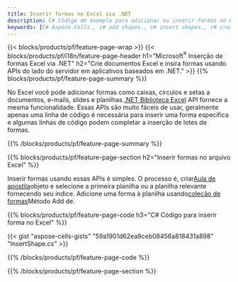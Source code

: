 ```yaml
---
title: Inserir formas no Excel via .NET
description: C# Código de exemplo para adicionar ou inserir formas no Excel usando a Biblioteca .NET. Use este código para criar formas no MS Excel em VB.NET, Asp.NET ou qualquer aplicativo baseado em .NET.
keywords: [C# Aspose.Cells., c# add shapes., c# insert shapes., c# create shapes]
---
```

{{< blocks/products/pf/feature-page-wrap >}}
{{< blocks/products/pf/i18n/feature-page-header h1="Microsoft<sup>&reg;</sup> Inserção de formas Excel via .NET" h2="Crie documentos Excel e insira formas usando APIs do lado do servidor em aplicativos baseados em .NET." >}}
{{% blocks/products/pf/feature-page-summary %}}

 No Excel você pode adicionar formas como caixas, círculos e setas a documentos, e-mails, slides e planilhas.[.NET Biblioteca Excel](https://releases.aspose.com/cells/net/) API fornece a mesma funcionalidade. Essas APIs são muito fáceis de usar, geralmente apenas uma linha de código é necessária para inserir uma forma específica e algumas linhas de código podem completar a inserção de lotes de formas.

{{% /blocks/products/pf/feature-page-summary %}}

{{% blocks/products/pf/feature-page-section h2="Inserir formas no arquivo Excel" %}}

 Inserir formas usando essas APIs é simples. O processo é, criar[Aula de apostila](https://reference.aspose.com/cells/net/aspose.cells/workbook)objeto e selecione a primeira planilha ou a planilha relevante fornecendo seu índice. Adicione uma forma à planilha usando[coleção de formas](https://reference.aspose.com/cells/net/aspose.cells.drawing/shapecollection)Método Add de.

{{% blocks/products/pf/feature-page-code h3="C# Código para inserir forma no Excel" %}}

{{< gist "aspose-cells-gists" "59a1901d62ea9ceb08456a818431a898" "InsertShape.cs" >}}

{{% /blocks/products/pf/feature-page-code %}}

{{% /blocks/products/pf/feature-page-section %}}
